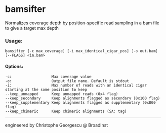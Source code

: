 # bamsifter
Normalizes coverage depth by position-specific read sampling in a bam file to give a target max depth

### Usage:

    bamsifter [-c max_coverage] [-i max_identical_cigar_pos] [-o out.bam] [--FLAGS] <in.bam>

#### Options:
    -c:                  Max coverage value
    -o:                  Output file name. Default is stdout
    -i:                  Max number of reads with an identical cigar starting at the some position to keep
    --keep_unmapped      Keep unmapped reads (0x4 flag)
    --keep_secondary     Keep alignments flagged as secondary (0x100 flag)
    --keep_supplementary Keep alignments flagged as supplementary (0x800 flag)
    --keep_chimeric      Keep chimeric alignments (SA: tag)

***

engineered by Christophe Georgescu @ BroadInst

